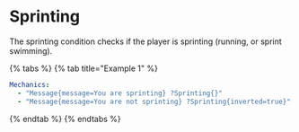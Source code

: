 # Sprinting

The sprinting condition checks if the player is sprinting (running, or sprint swimming).

{% tabs %}
{% tab title="Example 1" %}
```yaml
Mechanics:
  - "Message{message=You are sprinting} ?Sprinting{}"
  - "Message{message=You are not sprinting} ?Sprinting{inverted=true}"
```
{% endtab %}
{% endtabs %}
